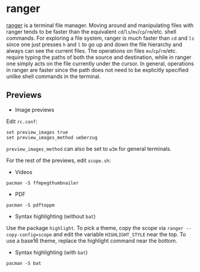 # ranger

[ranger](https://ranger.github.io/) is a terminal file manager. Moving around
and manipulating files with ranger tends to be faster than the equivalent
`cd`/`ls`/`mv`/`cp`/`rm`/etc. shell commands. For exploring a file system,
ranger is much faster than `cd` and `ls` since one just presses `h` and `l` to
go up and down the file hierarchy and always can see the current files. The
operations on files `mv`/`cp`/`rm`/etc. require typing the paths of both the
source and destination, while in ranger one simply acts on the file currently
under the cursor. In general, operations in ranger are faster since the path
does not need to be explicitly specified unlike shell commands in the terminal.

## Previews

- Image previews

Edit `rc.conf`:

```config
set preview_images true
set preview_images_method ueberzug
```

`preview_images_method` can also be set to `w3m` for general terminals.

For the rest of the previews, edit `scope.sh`:

- Videos

```shell
pacman -S ffmpegthumbnailer
```

- PDF

```shell
pacman -S pdftoppm
```

- Syntax highlighting (without `bat`)

Use the package `highlight`. To pick a theme, copy the scope via `ranger
--copy-config=scope` and edit the variable `HIGHLIGHT_STYLE` near the top.
To use a base16 theme, replace the highlight command near the bottom.

- Syntax highlighting (with `bat`)

```shell
pacman -S bat
```
